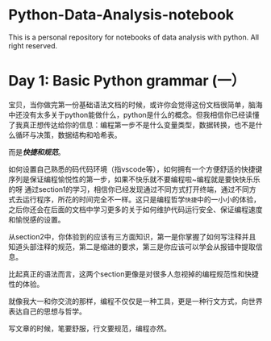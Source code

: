 # Python-Data-Analysis-notebook
This is a personal repository for notebooks of data analysis with python. All right reserved.

# Day 1: Basic Python grammar (一）

宝贝，当你做完第一份基础语法文档的时候，或许你会觉得这份文档很简单，脑海中还没有太多关于python能做什么，python是什么的概念。但我相信你已经读懂了我真正想传达给你的信息：编程第一步不是什么变量类型，数据转换，也不是什么循环与决策，数据结构和哈希表。

而是***快捷和规范***。


如何设置自己熟悉的码代码环境（指vscode等），如何拥有一个方便舒适的快捷键序列是保证编程愉悦性的第一步，如果不快乐就不要编程啦~编程就是要快快乐乐的呀
通过section1的学习，相信你已经发现通过不同方式打开终端，通过不同方式去运行程序，所花的时间完全不一样。这只是编程哲学`快捷`中的一小小的体验，之后你还会在后面的文档中学习更多的关于如何维护代码运行安全、保证编程速度和愉悦感的设置。


从section2中，你体验到的应该有三方面知识，第一是你掌握了如何写注释并且知道头部注释的规范，第二是缩进的要求，第三是你应该可以学会从报错中提取信息。

比起真正的语法而言，这两个section更像是对很多人忽视掉的编程规范性和快捷性的体验。

就像我大一和你交流的那样，编程不仅仅是一种工具，更是一种行文方式，向世界表达自己的思想与哲学。

写文章的时候，笔要舒服，行文要规范，编程亦然。
